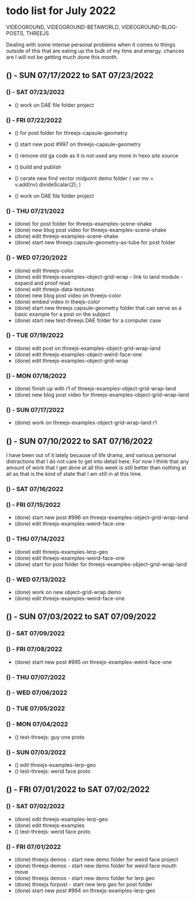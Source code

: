 # todo list for July 2022

VIDEOGROUND, VIDEOGROUND-BETAWORLD, VIDEOGROUND-BLOG-POSTS, THREEJS

Dealing with some intense personal problems when it comes to things outside of this that are eating up the bulk of my time and energy. chances are I will not be getting much done this month.

<!-- ////////// //////////
    WEEK 4
/////////////// ///////-->

## () - SUN 07/17/2022 to  SAT 07/23/2022

### () - SAT 07/23/2022

* () work on DAE file folder project

### () - FRI 07/22/2022
* () for post folder for threejs-capsule-geometry
* () start new post #997 on threejs-capsule-geometry
* () remove old ga code as it is not used any more in hexo site source
* () build and publish

* () cerate new find vector midpoint demo folder ( var mv = v.add(nv).divideScalar(2); )
* () work on DAE file folder project

### () - THU 07/21/2022
* (done) for post folder for threejs-examples-scene-shake
* (done) new blog post video for threejs-examples-scene-shake
* (done) edit threejs-examples-scene-shake
* (done) start new threejs capsule-geometry-as-tube for post folder

### () - WED 07/20/2022
* (done) edit threejs-color
* (done) edit threejs-examples-object-grid-wrap - link to land module - expand and proof read
* (done) edit threejs-data-textures
* (done) new blog post video on threejs-color
* (done) embed video in theejs-color
* (done) start new threejs capsule-geometry folder that can serve as a basic example for a post on the subject
* (done) start new test-threejs DAE folder for a computer case

### () - TUE 07/19/2022
* (done) edit post on threejs-examples-object-grid-wrap-land
* (done) edit threejs-examples-object-weird-face-one
* (done) edit threejs-examples-object-grid-wrap

### () - MON 07/18/2022
* (done) finish up with r1 of threejs-examples-object-grid-wrap-land
* (done) new blog post video for threejs-examples-object-grid-wrap-land

### () - SUN 07/17/2022
* (done) work on threejs-examples-object-grid-wrap-land r1

<!-- ////////// //////////
    WEEK 3
/////////////// ///////-->

## () - SUN 07/10/2022 to  SAT 07/16/2022

I have been out of it lately because of life drama, and various personal distractions that I do not care to get into detail here. For now I think that any amount of work that I get done at all this week is still better than nothing at all as that is the kind of state that I am still in at this time.

### () - SAT 07/16/2022

### () - FRI 07/15/2022
* (done) start new post #996 on threejs-examples-object-grid-wrap-land
* (done) edit threejs-examples-weird-face-one

### () - THU 07/14/2022
* (done) edit threejs-examples-lerp-geo
* (done) edit threejs-examples-weird-face-one
* (done) start for post folder for threejs-examples-object-grid-wrap-land

### () - WED 07/13/2022
* (done) work on new object-grid-wrap demo
* (done) edit threejs-examples-weird-face-one

<!-- ////////// //////////
    WEEK 2
/////////////// ///////-->

## () - SUN 07/03/2022 to  SAT 07/09/2022

### () - SAT 07/09/2022

### () - FRI 07/08/2022
* (done) start new post #995 on threejs-examples-weird-face-one

### () - THU 07/07/2022

### () - WED 07/06/2022

### () - TUE 07/05/2022

### () - MON 07/04/2022
* () test-threejs: guy one proto

### () - SUN 07/03/2022
* () edit threejs-examples-lerp-geo
* () test-threejs: werid face proto

<!-- ////////// //////////
    WEEK 1
/////////////// ///////-->

## () - FRI 07/01/2022 to  SAT 07/02/2022

### () - SAT 07/02/2022
* (done) edit threejs-examples-lerp-geo
* (done) edit threejs-examples
* () test-threejs: werid face proto

### () - FRI 07/01/2022
* (done) threejs demos - start new demo folder for weird face project
* (done) threejs demos - start new demo folder for weird face mouth move
* (done) threejs demos - start new demo folder for lerp geo
* (done) threejs forpost - start new lerp geo for post folder
* (done) start new post #994 on threejs-examples-lerp-geo